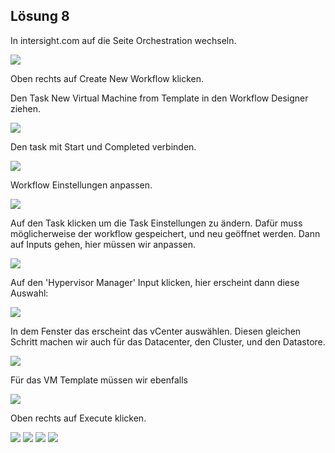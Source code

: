 ## Lösung 8

In intersight.com auf die Seite Orchestration wechseln.

![](./pics/81.png)

Oben rechts auf Create New Workflow klicken.

Den Task New Virtual Machine from Template in den Workflow Designer ziehen.

![](./pics/82.png)

Den task mit Start und Completed verbinden.

![](./pics/83.png)

Workflow Einstellungen anpassen.

![](./pics/84.png)

Auf den Task klicken um die Task Einstellungen zu ändern. Dafür muss möglicherweise der workflow gespeichert, und neu geöffnet werden. Dann auf Inputs gehen, hier müssen wir anpassen.

![](./pics/85.png)

Auf den 'Hypervisor Manager' Input klicken, hier erscheint dann diese Auswahl:

![](./pics/86.png)

In dem Fenster das erscheint das vCenter auswählen. Diesen gleichen Schritt machen wir auch für das Datacenter, den Cluster, und den Datastore.

![](./pics/87.png)

Für das VM Template müssen wir ebenfalls 

![](./pics/88.png)

Oben rechts auf Execute klicken.











![](./pics/89.png)
![](./pics/90.png)
![](./pics/91.png)
![](./pics/92.png)
